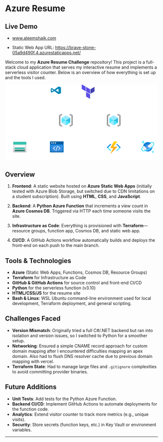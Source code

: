 # Azure Resume

## Live Demo

- www.aleemshaik.com

- Static Web App URL: https://brave-stone-05a9d490f.4.azurestaticapps.net/

Welcome to my **Azure Resume Challenge** repository! This project is a full-stack cloud application that serves my interactive resume and implements a serverless visitor counter. Below is an overview of how everything is set up and the tools I used.

![Azure Architecture](images/AzureResume.drawio.png)


## Overview

1. **Frontend**: A static website hosted on **Azure Static Web Apps** (initially tested with Azure Blob Storage, but switched due to CDN limitations on a student subscription). Built using **HTML**, **CSS**, and **JavaScript**.

2. **Backend**: A **Python Azure Function** that increments a view count in **Azure Cosmos DB**. Triggered via HTTP each time someone visits the site.

3. **Infrastructure as Code**: Everything is provisioned with **Terraform**—resource groups, function app, Cosmos DB, and static web app.

4. **CI/CD**: A GitHub Actions workflow automatically builds and deploys the front-end on each push to the main branch.



## Tools & Technologies

- **Azure** (Static Web Apps, Functions, Cosmos DB, Resource Groups)  
- **Terraform** for Infrastructure as Code  
- **GitHub & GitHub Actions** for source control and front-end CI/CD  
- **Python** for the serverless function (v3.10)  
- **HTML/CSS/JS** for the resume site
- **Bash & Linux**: WSL Ubuntu command-line environment used for local development, Terraform deployment, and general scripting.




## Challenges Faced

- **Version Mismatch**: Originally tried a full C#/.NET backend but ran into isolation and version issues, so I switched to Python for a smoother setup.  
- **Networking**: Ensured a simple CNAME record approach for custom domain mapping after I encountered difficulties mapping an apex domain. Also had to flush DNS resolver cache due to previous domain mapping with vercel.
- **Terraform State**: Had to manage large files and `.gitignore` complexities to avoid committing provider binaries.



## Future Additions

- **Unit Tests**: Add tests for the Python Azure Function.  
- **Backend CI/CD**: Implement GitHub Actions to automate deployments for the function code.  
- **Analytics**: Extend visitor counter to track more metrics (e.g., unique visits).  
- **Security**: Store secrets (function keys, etc.) in Key Vault or environment variables.

---
